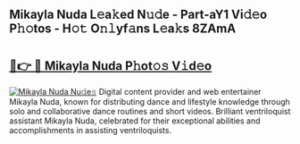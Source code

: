 ## Mikayla Nuda L𝚎a𝚔ed N𝚞𝚍e - Part-aY1 Vi𝚍𝚎o P𝚑𝚘tos - H𝚘𝚝 O𝚗𝚕yf𝚊ns L𝚎a𝚔s 8ZAmA

# <h2><a href="http://kf76vk.oniu.top/?m=Mikayla+Nuda">🔗👉 🔴 Mikayla Nuda P𝚑ot𝚘𝚜 V𝚒d𝚎o</a></h2>

[![Mikayla Nuda Nu𝚍e𝚜](https://i.imgur.com/0qMVB7G.gif)](http://kf76vk.oniu.top/?m=Mikayla+Nuda)
Digital content provider and web entertainer Mikayla Nuda, known for distributing dance and lifestyle knowledge through solo and collaborative dance routines and short videos. Brilliant ventriloquist assistant Mikayla Nuda, celebrated for their exceptional abilities and accomplishments in assisting ventriloquists.  
